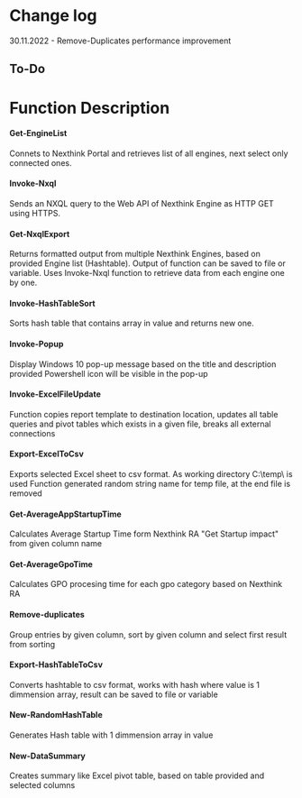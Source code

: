 # Change log

30.11.2022 - Remove-Duplicates performance improvement


## To-Do


# Function Description

#### Get-EngineList 
Connets to Nexthink Portal and retrieves list of all engines, next select only connected ones.

#### Invoke-Nxql
Sends an NXQL query to the Web API of Nexthink Engine as HTTP GET using HTTPS.

#### Get-NxqlExport
Returns formatted output from multiple Nexthink Engines, based on provided Engine list (Hashtable). Output of function can be saved to file or variable. Uses Invoke-Nxql function to retrieve data from each engine one by one.

#### Invoke-HashTableSort
Sorts hash table that contains array in value and returns new one.

#### Invoke-Popup
Display Windows 10 pop-up message based on the title and description provided
Powershell icon will be visible in the pop-up

#### Invoke-ExcelFileUpdate
Function copies report template to destination location, updates all table queries and pivot tables which exists in a given file, breaks all external connections

#### Export-ExcelToCsv
Exports selected Excel sheet to csv format. As working directory C:\temp\ is used
Function generated random string name for temp file, at the end file is removed

#### Get-AverageAppStartupTime
Calculates Average Startup Time form Nexthink RA "Get Startup impact" from given column name

#### Get-AverageGpoTime
Calculates GPO procesing time for each gpo category based on Nexthink RA

#### Remove-duplicates
Group entries by given column, sort by given column and select first result from sorting

#### Export-HashTableToCsv
Converts hashtable to csv format, works with hash where value is 1 dimmension array,
result can be saved to file or variable

#### New-RandomHashTable
Generates Hash table with 1 dimmension array in value

#### New-DataSummary
Creates summary like Excel pivot table, based on table provided and selected columns